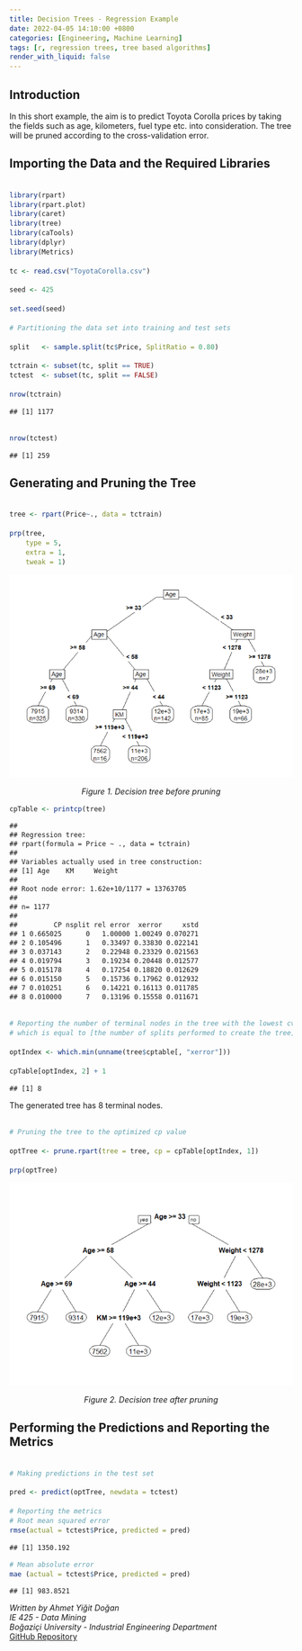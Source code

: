 ```yaml
---
title: Decision Trees - Regression Example
date: 2022-04-05 14:10:00 +0800
categories: [Engineering, Machine Learning]
tags: [r, regression trees, tree based algorithms]
render_with_liquid: false
---
```


## Introduction

In this short example, the aim is to predict Toyota Corolla prices by
taking the fields such as age, kilometers, fuel type etc. into
consideration. The tree will be pruned according to the cross-validation
error.

## Importing the Data and the Required Libraries

``` r

library(rpart)
library(rpart.plot)
library(caret)
library(tree)
library(caTools)
library(dplyr)
library(Metrics)

tc <- read.csv("ToyotaCorolla.csv")

seed <- 425

set.seed(seed)

# Partitioning the data set into training and test sets

split   <- sample.split(tc$Price, SplitRatio = 0.80)

tctrain <- subset(tc, split == TRUE)
tctest  <- subset(tc, split == FALSE)

nrow(tctrain)

```

    ## [1] 1177

``` r

nrow(tctest)

```

    ## [1] 259

## Generating and Pruning the Tree

``` r

tree <- rpart(Price~., data = tctrain)

prp(tree,
    type = 5,
    extra = 1,
    tweak = 1)

```
![Figure 1](/assets/img/content/220405/reg-tree-1.png)  
<p style="text-align: center;"><em>Figure 1. Decision tree before pruning</em></p>

``` r
cpTable <- printcp(tree)
```

    ## 
    ## Regression tree:
    ## rpart(formula = Price ~ ., data = tctrain)
    ## 
    ## Variables actually used in tree construction:
    ## [1] Age    KM     Weight
    ## 
    ## Root node error: 1.62e+10/1177 = 13763705
    ## 
    ## n= 1177 
    ## 
    ##         CP nsplit rel error  xerror     xstd
    ## 1 0.665025      0   1.00000 1.00249 0.070271
    ## 2 0.105496      1   0.33497 0.33830 0.022141
    ## 3 0.037143      2   0.22948 0.23329 0.021563
    ## 4 0.019794      3   0.19234 0.20448 0.012577
    ## 5 0.015178      4   0.17254 0.18820 0.012629
    ## 6 0.015150      5   0.15736 0.17962 0.012932
    ## 7 0.010251      6   0.14221 0.16113 0.011785
    ## 8 0.010000      7   0.13196 0.15558 0.011671

``` r

# Reporting the number of terminal nodes in the tree with the lowest cv-error, 
# which is equal to [the number of splits performed to create the tree] + 1

optIndex <- which.min(unname(tree$cptable[, "xerror"]))

cpTable[optIndex, 2] + 1

```

    ## [1] 8

The generated tree has 8 terminal nodes.

``` r

# Pruning the tree to the optimized cp value

optTree <- prune.rpart(tree = tree, cp = cpTable[optIndex, 1])

prp(optTree)

```
![Figure 2](/assets/img/content/220405/reg-prune-1.png)  
<p style="text-align: center;"><em>Figure 2. Decision tree after pruning</em></p>

## Performing the Predictions and Reporting the Metrics

``` r

# Making predictions in the test set

pred <- predict(optTree, newdata = tctest)

# Reporting the metrics
# Root mean squared error
rmse(actual = tctest$Price, predicted = pred)

```

    ## [1] 1350.192

``` r
# Mean absolute error
mae (actual = tctest$Price, predicted = pred)

```

    ## [1] 983.8521

*Written by Ahmet Yiğit Doğan*  
*IE 425 - Data Mining*  
*Boğaziçi University - Industrial Engineering Department*  
[GitHub Repository](https://github.com/ayigitdogan/Decision-Trees-Regression-Example)
